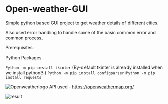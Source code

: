 # Open-weather-GUI

Simple python based GUI project to get weather details of different cities.

Also used error handling to handle some of the basic common error and common process.

Prerequisites:

Python Packages

`Python -m pip install tkinter` (By-default tkinter is already installed when we install python3.)
`Python -m pip install configparser`
`Python -m pip install requests`

![Openweatherlogo](https://user-images.githubusercontent.com/53147926/126808360-29695f09-4c72-4fe7-a797-2d04d4de56b2.png)
API used - https://openweathermap.org/
 

![result](https://user-images.githubusercontent.com/53147926/126805505-4f23afab-5e7d-4800-aee6-4267d89e328a.png)
